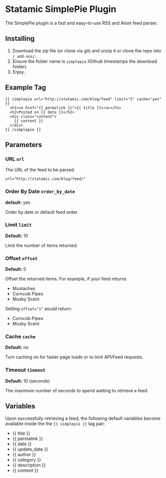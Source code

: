 Statamic SimplePie Plugin
================================

The SimplePie plugin is a fast and easy-to-use RSS and Atom feed parser.

## Installing
1. Download the zip file (or clone via git) and unzip it or clone the repo into `/_add-ons/`.
2. Ensure the folder name is `simplepie` (Github timestamps the download folder).
3. Enjoy.

## Example Tag
    
    {{ simplepie url="http://statamic.com/blog/feed" limit="5" cache="yes" }}
      <h1><a href="{{ permalink }}">{{ title }}</a></h1>
      <h2>Posted on {{ date }}</h2>
      <div class="content">
        {{ content }}
      </div>
    {{ /simplepie }}

## Parameters

### URL `url`

The URL of the feed to be parsed.

    url="http://statamic.com/blog/feed/"

### Order By Date `order_by_date`
**default:** yes

Order by date or default feed order.

### Limit `limit`
**Default:** 10

Limit the number of items returned.

### Offset `offset`
**Default:** 0

Offset the returned items. For example, if your feed returns

- Mustaches
- Corncob Pipes
- Musky Scent

Setting `offset="1"` would return:

- Corncob Pipes
- Musky Scent

### Cache `cache`
**Default:** no

Turn caching on for faster page loads or to limit API/Feed requests.


### Timeout `timeout`
**Default:** 10 (seconds)

The maximum number of seconds to spend waiting to retrieve a feed.

## Variables
Upon successfully retrieving a feed, the following default variables become available inside the the `{{ simplepie }}` tag pair.

- {{ title }}
- {{ permalink }}
- {{ date }}
- {{ update_date }}
- {{ author }}
- {{ category }}
- {{ description }}
- {{ content }}